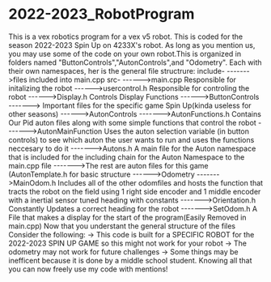 # 2022-2023_RobotProgram
This is a vex robotics program for a vex v5 robot. This is coded for the season 2022-2023  Spin Up on 4233X's robot. As long as you mention us, you  may use some of the code on your own robot.This is organized in folders named "ButtonControls","AutonControls",and "Odometry". Each with their own namespaces, her is the general file structrure:
include-
------->files included into main.cpp
src-
------>main.cpp Responsible for initalizing the robot
------>usercontrol.h Responsible for controling the robot
------>Display.h Controls Display Functions
------>ButtonControls
-------> Important files for the specific game Spin Up(kinda useless for other seasons)
------>AutonControls
------->AutonFunctions.h Contains Our Pid auton files along with some simple functions that control the robot
------->AutonMainFunction Uses the auton selection variable (in button controls) to see which auton the user wants to run and uses the functions neccesary to do it 
------->Autons.h A main file for the Auton namespace that is included for the including chain for the Auton Namespace to the main.cpp file
------->The rest are auton files for this game (AutonTemplate.h for basic structure
------>Odometry
------->MainOdom.h Includes all of the other odomfiles and hosts the function that tracts the robot on the field using 1 right side encoder and 1 middle encoder with a inertial sensor tuned heading with constants
------->Orientation.h Constantly Updates a correct heading for the robot
------->SetOdom.h A File that makes a display for the start of the program(Easily Removed in main.cpp)
Now that you understant the general structure of the files
Consider the following:
-> This code is built for a SPECIFIC ROBOT for the 2022-2023 SPIN UP GAME so this might not work for your robot
-> The odometry may not work for future challenges
-> Some things may be inefficent because it is done by a middle school student.
Knowing all that you can now freely use my code with mentions!
